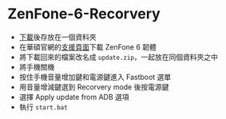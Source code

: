 # ZenFone-6-Recorvery
- [下載](https://github.com/Yuan573/ZenFone-6-Recorvery/archive/refs/heads/main.zip)後存放在一個資料夾
- 在華碩官網的[支援頁面](https://www.asus.com/tw/Mobile/Phones/ZenFone/ZenFone-6/HelpDesk_Download/?model2Name=ZenFone-6)下載 ZenFone 6 韌體
- 將下載回來的檔案改名成 `update.zip`，一起放在同個資料夾之中
- 將手機關機
- 按住手機音量增加鍵和電源鍵進入 Fastboot 選單
- 用音量增減鍵選到 Recorvery mode 後按電源鍵
- 選擇 Apply update from ADB 選項
- 執行 `start.bat`
